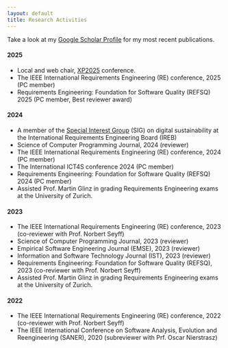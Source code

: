 ```yaml
---
layout: default
title: Research Activities
---
```


Take a look at my [Google Scholar Profile](https://scholar.google.de/citations?user=y4KM2XAAAAAJ&hl=en) for my most recent publications.<br>

#### 2025

* Local and web chair, [XP2025](https://conf.researchr.org/home/xp-2025) conference.
* The IEEE International Requirements Engineering (RE) conference, 2025 (PC member) 
* Requirements Engineering: Foundation for Software Quality (REFSQ) 2025 (PC member, Best reviewer award)


#### 2024

* A member of the [Special Interest Group](https://ireb.org/de/community/special-interest-group/sig-sustainability) (SIG) on digital sustainability at the International Requirements Engineering Board (IREB)
* Science of Computer Programming Journal, 2024 (reviewer) 
* The IEEE International Requirements Engineering (RE) conference, 2024 (PC member) 
* The International ICT4S conference 2024 (PC member)
* Requirements Engineering: Foundation for Software Quality (REFSQ) 2024 (PC member)
* Assisted Prof. Martin Glinz in grading Requirements Engineering exams at the University of Zurich. 


#### 2023

* The IEEE International Requirements Engineering (RE) conference, 2023 (co-reviewer with Prof. Norbert Seyff) 
* Science of Computer Programming Journal, 2023 (reviewer) 
* Empirical Software Engineering Journal (EMSE), 2023 (reviewer) 
* Information and Software Technology Journal (IST), 2023 (reviewer) 
* Requirements Engineering: Foundation for Software Quality (REFSQ), 2023 (co-reviewer with Prof. Norbert Seyff)
* Assisted Prof. Martin Glinz in grading Requirements Engineering exams at the University of Zurich.

#### 2022

* The IEEE International Requirements Engineering (RE) conference, 2022 (co-reviewer with Prof. Norbert Seyff) 
* The IEEE International Conference on Software Analysis, Evolution and Reengineering (SANER), 2020 (subreviewer with Prf. Oscar Nierstrasz)<br>




